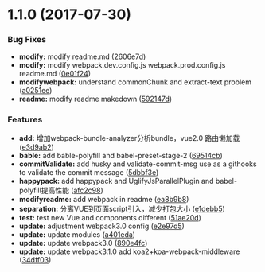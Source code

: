 <a name="1.1.0"></a>
# 1.1.0 (2017-07-30)


### Bug Fixes

* **modify:** modify readme.md ([2606e7d](https://github.com/pfan123/front-end-navigator/commit/2606e7d))
* **modify:** modify webpack.dev.config.js webpack.prod.config.js readme.md ([0e01f24](https://github.com/pfan123/front-end-navigator/commit/0e01f24))
* **modifywebpack:** understand commonChunk and extract-text problem ([a0251ee](https://github.com/pfan123/front-end-navigator/commit/a0251ee))
* **readme:** modify readme makedown ([592147d](https://github.com/pfan123/front-end-navigator/commit/592147d))


### Features

* **add:** 增加webpack-bundle-analyzer分析bundle，vue2.0 路由懒加载 ([e3d9ab2](https://github.com/pfan123/front-end-navigator/commit/e3d9ab2))
* **bable:** add bable-polyfill and babel-preset-stage-2 ([69514cb](https://github.com/pfan123/front-end-navigator/commit/69514cb))
* **commitValidate:** add husky and validate-commit-msg use as a githooks to validate the commit message ([5dbbf3e](https://github.com/pfan123/front-end-navigator/commit/5dbbf3e))
* **happypack:** add happypack and UglifyJsParallelPlugin and babel-polyfill提高性能 ([afc2c98](https://github.com/pfan123/front-end-navigator/commit/afc2c98))
* **modifyreadme:** add webpack in readme ([ea8b9b8](https://github.com/pfan123/front-end-navigator/commit/ea8b9b8))
* **separation:** 分离VUE到页面script引入，减少打包大小 ([e1debb5](https://github.com/pfan123/front-end-navigator/commit/e1debb5))
* **test:** test new Vue and components different ([51ae20d](https://github.com/pfan123/front-end-navigator/commit/51ae20d))
* **update:** adjustment webpack3.0 config ([e2e97d5](https://github.com/pfan123/front-end-navigator/commit/e2e97d5))
* **update:** update modules ([a401eda](https://github.com/pfan123/front-end-navigator/commit/a401eda))
* **update:** update webpack3.0 ([890e4fc](https://github.com/pfan123/front-end-navigator/commit/890e4fc))
* **update:** update webpack3.1.0 add koa2+koa-webpack-middleware ([34dff03](https://github.com/pfan123/front-end-navigator/commit/34dff03))




